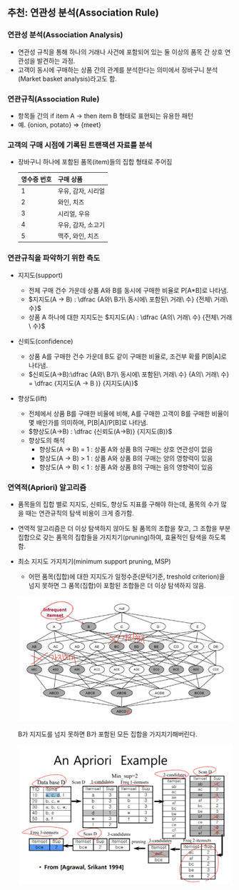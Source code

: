 ## **추천: 연관성 분석(Association Rule)**

### 연관성 분석(Association Analysis)

- 연관성 규칙을 통해 하나의 거래나 사건에 포함되어 있는 둘 이상의 품목 간 상호 연관성을 발견하는 과정.
- 고객이 동시에 구매하는 상품 간의 관계를 분석한다는 의미에서 장바구니 분석(Market basket analysis)라고도 함.

### 연관규칙(Association Rule)

- 항목들 간의 if item A → then item B 형태로 표현되는 유용한 패턴
- 예. {onion, potato} ⇒ {meet}

### 고객의 구매 시점에 기록된 트랜잭션 자료를 분석

- 장바구니 하나에 포함된 품목(item)들의 집합 형태로 주어짐
    
    
    | 영수증 번호 | 구매 상품 |
    | --- | --- |
    | 1 | 우유, 감자, 시리얼 |
    | 2 | 와인, 치즈 |
    | 3 | 시리얼, 우유 |
    | 4 | 우유, 감자, 소고기 |
    | 5 | 맥주, 와인, 치즈 |

### 연관규칙을 파악하기 위한 측도

- 지지도(support)
    - 전체 구매 건수 가운데 상품 A와 B를 동시에 구매한 비율로 P[A*B]로 나타냄.
    - $지지도(A → B) : \dfrac {A와\ B가\ 동시에\ 포함된\ 거래\ 수} {전체\ 거래\ 수}$
    - 상품 A 하나에 대한 지지도는 $지지도(A) : \dfrac {A의\ 거래\ 수} {전체\ 거래\ 수}$

- 신뢰도(confidence)
    - 상품 A를 구매한 건수 가운데 B도 같이 구매한 비율로, 조건부 확률 P[B|A]로 나타냄.
    - $신뢰도(A→B):\dfrac {A와\ B가\ 동시에\ 포함된\ 거래\ 수} {A의\ 거래\ 수} = \dfrac {지지도(A → B )} {지지도(A)}$

- 향상도(lift)
    - 전체에서 상품 B를 구매한 비율에 비해, A를 구매한 고객이 B를 구매한 비율이 몇 배인가를 의미하며, P[B|A]/P[B]로 나타냄.
    - $향상도(A→B) : \dfrac {신뢰도(A→B)} {지지도(B)}$
    - 향상도의 해석
        - 향상도(A → B) = 1 : 상품 A와 상품 B의 구매는 상호 연관성이 없음
        - 향상도(A → B) > 1 : 상품 A와 상품 B의 구매는 양의 영향력이 있음
        - 향상도(A → B) < 1 : 상품 A와 상품 B의 구매는 음의 영향력이 있음
    

### 연역적(Apriori) 알고리즘

- 품목들의 집합 별로 지지도, 신뢰도, 향상도 지표를 구해야 하는데,
품목의 수가 많을 때는 연관규칙의 탐색 비용이 크게 증가함.
- 연역적 알고리즘은 더 이상 탐색하지 않아도 될 품목의 조합을 찾고, 그 조합을 부분집합으로 갖는 품목의 집합들을 가지치기(pruning)하여, 효율적인 탐색을 하도록 함.
- 최소 지지도 가지치기(minimum support pruning, MSP)
    - 어떤 품목(집합)에 대한 지지도가 일정수준(문턱기준, treshold criterion)을 넘지 못하면 그 품목(집합)이 포함된 조합들은 더 이상 탐색하지 않음.
    
    ![Untitled](img/Untitled%2023.png)
    
    B가 지지도를 넘지 못하면 B가 포함된 모든 집합을 가지치기해버린다.
    
    ![Untitled](img/Untitled%2024.png)